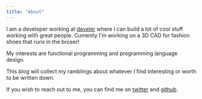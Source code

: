 ```yaml
---
title: "About"
---
```


I am a developer working at [develer](https://develer.com) where I can build a
lot of cool stuff working with great people. Currently I'm working on a 3D CAD
for fashion shoes that runs in the broser!

My interests are functional programming and programming language design.

This blog will collect my ramblings about whatever I find interesting or worth
to be written down.

If you wish to reach out to me, you can find me on
[twitter](https://twitter.com/danieled__) and
[github](https://github.com/d-dorazio).
